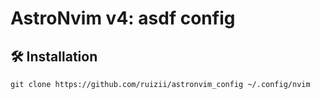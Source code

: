 # AstroNvim v4: asdf config

## 🛠️ Installation

```shell
git clone https://github.com/ruizii/astronvim_config ~/.config/nvim
```
